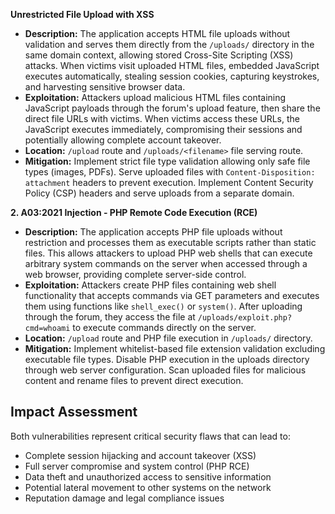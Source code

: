 **Unrestricted File Upload with XSS**

* **Description:** The application accepts HTML file uploads without validation and serves them directly from the `/uploads/` directory in the same domain context, allowing stored Cross-Site Scripting (XSS) attacks. When victims visit uploaded HTML files, embedded JavaScript executes automatically, stealing session cookies, capturing keystrokes, and harvesting sensitive browser data.
* **Exploitation:** Attackers upload malicious HTML files containing JavaScript payloads through the forum's upload feature, then share the direct file URLs with victims. When victims access these URLs, the JavaScript executes immediately, compromising their sessions and potentially allowing complete account takeover.
* **Location:** `/upload` route and `/uploads/<filename>` file serving route.
* **Mitigation:** Implement strict file type validation allowing only safe file types (images, PDFs). Serve uploaded files with `Content-Disposition: attachment` headers to prevent execution. Implement Content Security Policy (CSP) headers and serve uploads from a separate domain.

**2. A03:2021 Injection - PHP Remote Code Execution (RCE)**

* **Description:** The application accepts PHP file uploads without restriction and processes them as executable scripts rather than static files. This allows attackers to upload PHP web shells that can execute arbitrary system commands on the server when accessed through a web browser, providing complete server-side control.
* **Exploitation:** Attackers create PHP files containing web shell functionality that accepts commands via GET parameters and executes them using functions like `shell_exec()` or `system()`. After uploading through the forum, they access the file at `/uploads/exploit.php?cmd=whoami` to execute commands directly on the server.
* **Location:** `/upload` route and PHP file execution in `/uploads/` directory.
* **Mitigation:** Implement whitelist-based file extension validation excluding executable file types. Disable PHP execution in the uploads directory through web server configuration. Scan uploaded files for malicious content and rename files to prevent direct execution.

## Impact Assessment

Both vulnerabilities represent critical security flaws that can lead to:
- Complete session hijacking and account takeover (XSS)
- Full server compromise and system control (PHP RCE)
- Data theft and unauthorized access to sensitive information
- Potential lateral movement to other systems on the network
- Reputation damage and legal compliance issues 